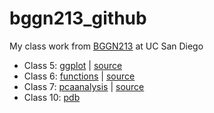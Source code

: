 # bggn213_github
My class work from [BGGN213](https://bioboot.github.io/bggn213_F24/) at UC San Diego

- Class 5: [ggplot](https://github.com/Dhruv5199ucsd/bggn213_github/blob/main/Class05/class05.md) | [source](https://github.com/Dhruv5199ucsd/bggn213_github/blob/main/Class05/class05.qmd)
- Class 6: [functions](https://github.com/Dhruv5199ucsd/bggn213_github/blob/main/Class06/class06.md) | [source](https://github.com/Dhruv5199ucsd/bggn213_github/blob/main/Class06/class06.qmd)
- Class 7: [pcaanalysis](https://github.com/Dhruv5199ucsd/bggn213_github/blob/main/Class07/class07.md) | [source](https://github.com/Dhruv5199ucsd/bggn213_github/blob/main/Class07/Class07.qmd)
- Class 10: [pdb](https://github.com/Dhruv5199ucsd/bggn213_github/blob/main/Class10/Class10Quarto.qmd)
